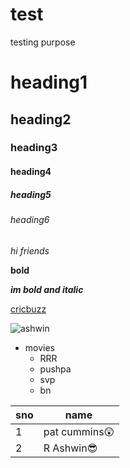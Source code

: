 # test
testing purpose
# heading1
## heading2
### heading3
#### heading4
##### heading5
###### heading6
*hi friends*

**bold**

***im bold and italic***

[cricbuzz](https://www.cricbuzz.com/live-cricket-scores/38582/ind-vs-nz-1st-test-new-zealand-tour-of-india-2021/)

![ashwin](https://akm-img-a-in.tosshub.com/indiatoday/images/story/202106/000_8YB4Q2_1200x768.jpeg?xlISfOfY4FZZXN2HPNqYs6QObMsEiXA2&size=770:433)

* movies
    * RRR
    * pushpa
    * svp
    * bn
    
sno|name
---|-----
1|pat cummins😲
2|R Ashwin😎

